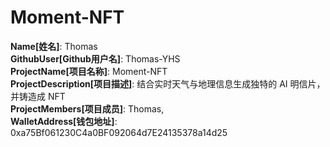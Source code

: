# Moment-NFT

**Name[姓名]**: Thomas  
**GithubUser[Github用户名]**: Thomas-YHS  
**ProjectName[项目名称]**: Moment-NFT  
**ProjectDescription[项目描述]**: 结合实时天气与地理信息生成独特的 AI 明信片，并铸造成 NFT  
**ProjectMembers[项目成员]**: Thomas,  
**WalletAddress[钱包地址]**: 0xa75Bf061230C4a0BF092064d7E24135378a14d25